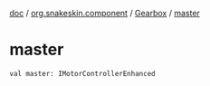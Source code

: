 [doc](../../index.md) / [org.snakeskin.component](../index.md) / [Gearbox](index.md) / [master](./master.md)

# master

`val master: IMotorControllerEnhanced`